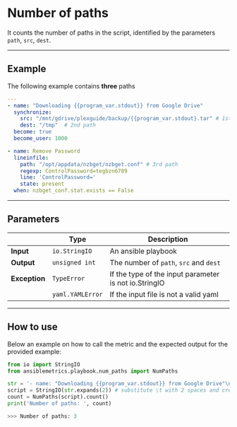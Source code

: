# Number of paths

It counts the number of paths in the script, identified by the parameters ```path```, ```src```, ```dest```.

---


## Example
The following example contains **three** paths


``` yaml
---
- name: "Downloading {{program_var.stdout}} from Google Drive"
  synchronize:
    src: "/mnt/gdrive/plexguide/backup/{{program_var.stdout}.tar" # 1st path
    dest: "/tmp"  # 2nd path
  become: true
  become_user: 1000

- name: Remove Password
  lineinfile:
    path: "/opt/appdata/nzbget/nzbget.conf" # 3rd path
    regexp: ControlPassword=tegbzn6789
    line: 'ControlPassword='
    state: present
  when: nzbget_conf.stat.exists == False
```


---

## Parameters

|                |Type            |Description |
|----------------|----------------|-------------------|
| **Input**      | ```io.StringIO```    |An ansible playbook|
| **Output**     | ```unsigned int```   |The number of ```path```, ```src``` and ```dest``` |
| **Exception**  | ```TypeError```      |If the type of the input parameter is not io.StringIO |
|                | ```yaml.YAMLError``` |If the input file is not a valid yaml | 

---

## How to use
Below an example on how to call the metric and the expected output for the provided example:

```python
from io import StringIO
from ansiblemetrics.playbook.num_paths import NumPaths

str = '- name: "Downloading {{program_var.stdout}} from Google Drive"\n\tsynchronize:\n\t\tsrc: "/mnt/gdrive/plexguide/backup/{{program_var.stdout}.tar" # 1st path\n\t\tdest: "/tmp"\t# 2nd path\n\tbecome: true\n\tbecome_user: 1000\n\n- name: Remove Password\n\tlineinfile:\n\t\tpath: "/opt/appdata/nzbget/nzbget.conf" # 3rd path\n\t\tregexp: ControlPassword=tegbzn6789\n\t\tline: \'ControlPassword=\'\n\t\tstate: present\n\twhen: nzbget_conf.stat.exists == False' 
script = StringIO(str.expands(2)) # substitute \t with 2 spaces and create the StringIO object
count = NumPaths(script).count()
print('Number of paths: ', count)

>>> Number of paths: 3
```
